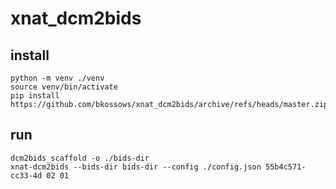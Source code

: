 # xnat_dcm2bids

## install
```
python -m venv ./venv
source venv/bin/activate
pip install https://github.com/bkossows/xnat_dcm2bids/archive/refs/heads/master.zip
```

## run
```
dcm2bids_scaffold -o ./bids-dir
xnat-dcm2bids --bids-dir bids-dir --config ./config.json 55b4c571-cc33-4d 02 01
```
